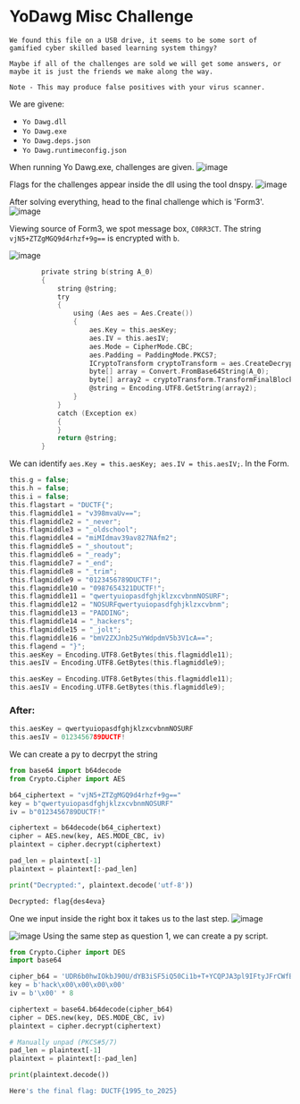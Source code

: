 # YoDawg Misc Challenge

```
We found this file on a USB drive, it seems to be some sort of gamified cyber skilled based learning system thingy?

Maybe if all of the challenges are sold we will get some answers, or maybe it is just the friends we make along the way.

Note - This may produce false positives with your virus scanner.
```
We are givene:

* `Yo Dawg.dll`
* `Yo Dawg.exe`
* `Yo Dawg.deps.json`
* `Yo Dawg.runtimeconfig.json`

When running Yo Dawg.exe, challenges are given.
![image](https://github.com/vmbx/writeups/blob/main/2025/DownUnderCTF%202025/misc/YoDawg/images/yo1.png)

Flags for the challenges appear inside the dll using the tool dnspy.
![image](https://github.com/vmbx/writeups/blob/main/2025/DownUnderCTF%202025/misc/YoDawg/images/yo2.png)

After solving everything, head to the final challenge which is 'Form3'.
![image](https://github.com/vmbx/writeups/blob/main/2025/DownUnderCTF%202025/misc/YoDawg/images/yo3.png)

Viewing source of Form3, we spot message box, `C0RR3CT`. The string `vjN5+ZTZgMGQ9d4rhzf+9g==` is encrypted with `b`.

![image](https://github.com/vmbx/writeups/blob/main/2025/DownUnderCTF%202025/misc/YoDawg/images/yo4.png)

```c
		private string b(string A_0)
		{
			string @string;
			try
			{
				using (Aes aes = Aes.Create())
				{
					aes.Key = this.aesKey;
					aes.IV = this.aesIV;
					aes.Mode = CipherMode.CBC;
					aes.Padding = PaddingMode.PKCS7;
					ICryptoTransform cryptoTransform = aes.CreateDecryptor(aes.Key, aes.IV);
					byte[] array = Convert.FromBase64String(A_0);
					byte[] array2 = cryptoTransform.TransformFinalBlock(array, 0, array.Length);
					@string = Encoding.UTF8.GetString(array2);
				}
			}
			catch (Exception ex)
			{
			}
			return @string;
		}
```
We can identify `aes.Key = this.aesKey;	aes.IV = this.aesIV;`. In the Form.
```c
this.g = false;
this.h = false;
this.i = false;
this.flagstart = "DUCTF{";
this.flagmiddle1 = "v398mvaUv==";
this.flagmiddle2 = "_never";
this.flagmiddle3 = "_oldschool";
this.flagmiddle4 = "miMIdmav39av827NAfm2";
this.flagmiddle5 = "_shoutout";
this.flagmiddle6 = "_ready";
this.flagmiddle7 = "_end";
this.flagmiddle8 = "_trim";
this.flagmiddle9 = "0123456789DUCTF!";
this.flagmiddle10 = "0987654321DUCTF!";
this.flagmiddle11 = "qwertyuiopasdfghjklzxcvbnmNOSURF";
this.flagmiddle12 = "NOSURFqwertyuiopasdfghjklzxcvbnm";
this.flagmiddle13 = "PADDING";
this.flagmiddle14 = "_hackers";
this.flagmiddle15 = "_jolt";
this.flagmiddle16 = "bmV2ZXJnb25uYWdpdmV5b3V1cA==";
this.flagend = "}";
this.aesKey = Encoding.UTF8.GetBytes(this.flagmiddle11);
this.aesIV = Encoding.UTF8.GetBytes(this.flagmiddle9);
```
```c
this.aesKey = Encoding.UTF8.GetBytes(this.flagmiddle11);
this.aesIV = Encoding.UTF8.GetBytes(this.flagmiddle9);
```
### After:
```c
this.aesKey = qwertyuiopasdfghjklzxcvbnmNOSURF
this.aesIV = 0123456789DUCTF!
```
We can create a py to decrpyt the string
```py
from base64 import b64decode
from Crypto.Cipher import AES

b64_ciphertext = "vjN5+ZTZgMGQ9d4rhzf+9g=="
key = b"qwertyuiopasdfghjklzxcvbnmNOSURF"
iv = b"0123456789DUCTF!" 

ciphertext = b64decode(b64_ciphertext)
cipher = AES.new(key, AES.MODE_CBC, iv)
plaintext = cipher.decrypt(ciphertext)

pad_len = plaintext[-1]
plaintext = plaintext[:-pad_len]

print("Decrypted:", plaintext.decode('utf-8'))
```
```py
Decrypted: flag{des4eva}
```
One we input inside the right box it takes us to the last step.
![image](https://github.com/vmbx/writeups/blob/main/2025/DownUnderCTF%202025/misc/YoDawg/images/yo5.png)

![image](https://github.com/vmbx/writeups/blob/main/2025/DownUnderCTF%202025/misc/YoDawg/images/yo6.png)
Using the same step as question 1, we can create a py script.

```py
from Crypto.Cipher import DES
import base64

cipher_b64 = 'UDR6b0hwIOkbJ90U/dYB3iSF5iQ50Ci1b+T+YCQPJA3pl9IFtyJFrCWfB1szPlKy5EdvDb029rZ7w2gUAcSJiQ=='
key = b'hack\x00\x00\x00\x00'
iv = b'\x00' * 8

ciphertext = base64.b64decode(cipher_b64)
cipher = DES.new(key, DES.MODE_CBC, iv)
plaintext = cipher.decrypt(ciphertext)

# Manually unpad (PKCS#5/7)
pad_len = plaintext[-1]
plaintext = plaintext[:-pad_len]

print(plaintext.decode())
```
```py
Here's the final flag: DUCTF{1995_to_2025}
```
